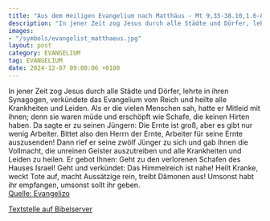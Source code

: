 ```yaml
---
title: "Aus dem Heiligen Evangelium nach Matthäus - Mt 9,35-38.10,1.6-8"
description: "In jener Zeit zog Jesus durch alle Städte und Dörfer, lehrte in ihren Synagogen, verkündete das Evangelium vom Reich und heilte alle Krankheiten und Leiden. Als er die vielen Menschen sah, hatte er Mitleid mit ihnen; denn sie waren müde und erschöpft wie Schafe, die keinen Hirten...."
images:
- "/symbols/evangelist_matthaeus.jpg"
layout: post
category: EVANGELIUM
tag: EVANGELIUM
date: 2024-12-07 09:00:06 +0100
---
```

In jener Zeit zog Jesus durch alle Städte und Dörfer, lehrte in ihren Synagogen, verkündete das Evangelium vom Reich und heilte alle Krankheiten und Leiden.
Als er die vielen Menschen sah, hatte er Mitleid mit ihnen; denn sie waren müde und erschöpft wie Schafe, die keinen Hirten haben.<!--more-->
Da sagte er zu seinen Jüngern: Die Ernte ist groß, aber es gibt nur wenig Arbeiter.
Bittet also den Herrn der Ernte, Arbeiter für seine Ernte auszusenden!
Dann rief er seine zwölf Jünger zu sich und gab ihnen die Vollmacht, die unreinen Geister auszutreiben und alle Krankheiten und Leiden zu heilen.
Er gebot Ihnen: Geht zu den verlorenen Schafen des Hauses Israel!
Geht und verkündet: Das Himmelreich ist nahe!
Heilt Kranke, weckt Tote auf, macht Aussätzige rein, treibt Dämonen aus! Umsonst habt ihr empfangen, umsonst sollt ihr geben.<br>
[Quelle: Evangelizo](https://evangeliumtagfuertag.org/DE/gospel)

[Textstelle auf Bibelserver](https://www.bibleserver.com/EU/Matthäus9,35-38.10,1.6-8)
